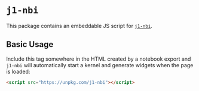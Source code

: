 # `j1-nbi`

This package contains an embeddable JS script for [`j1-nbi`][nbi].

[nbi]: https://github.com/jekyll-one/j1-nbi

## Basic Usage

Include this tag somewhere in the HTML created by a notebook export and
`j1-nbi` will automatically start a kernel and generate widgets when the
page is loaded:

```html
<script src="https://unpkg.com/j1-nbi"></script>
```
